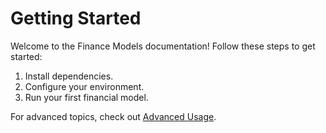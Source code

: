 # Getting Started

Welcome to the Finance Models documentation! Follow these steps to get started:

1. Install dependencies.
2. Configure your environment.
3. Run your first financial model.

For advanced topics, check out [Advanced Usage](advanced_usage.md).